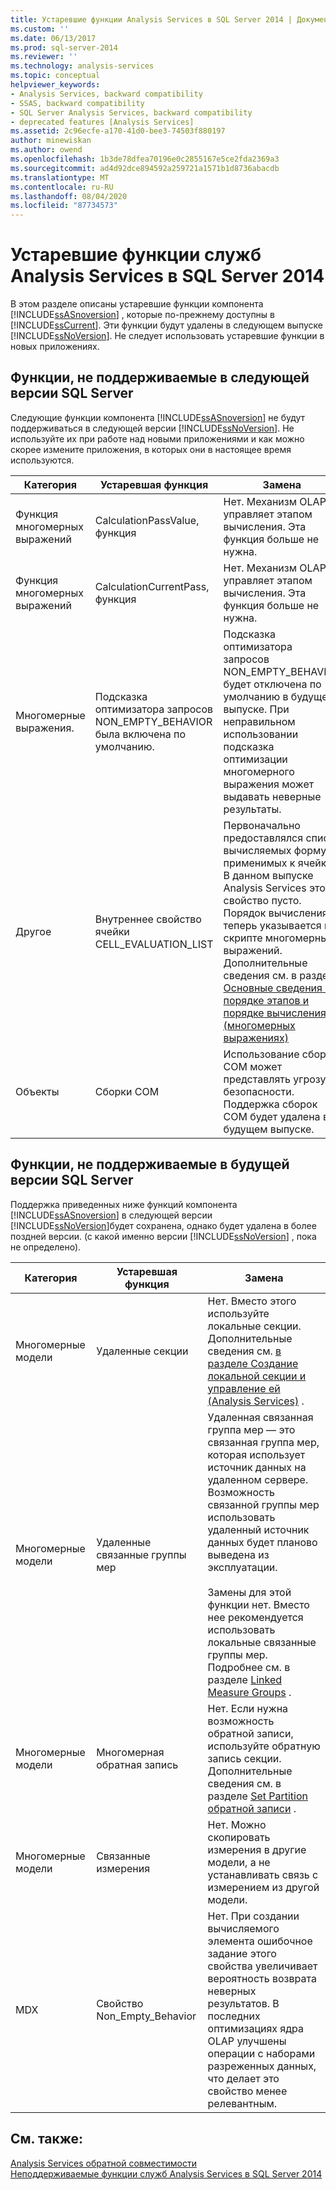 ```yaml
---
title: Устаревшие функции Analysis Services в SQL Server 2014 | Документация Майкрософт
ms.custom: ''
ms.date: 06/13/2017
ms.prod: sql-server-2014
ms.reviewer: ''
ms.technology: analysis-services
ms.topic: conceptual
helpviewer_keywords:
- Analysis Services, backward compatibility
- SSAS, backward compatibility
- SQL Server Analysis Services, backward compatibility
- deprecated features [Analysis Services]
ms.assetid: 2c96ecfe-a170-41d0-bee3-74503f880197
author: minewiskan
ms.author: owend
ms.openlocfilehash: 1b3de78dfea70196e0c2855167e5ce2fda2369a3
ms.sourcegitcommit: ad4d92dce894592a259721a1571b1d8736abacdb
ms.translationtype: MT
ms.contentlocale: ru-RU
ms.lasthandoff: 08/04/2020
ms.locfileid: "87734573"
---
```

# <a name="deprecated-analysis-services-features-in-sql-server-2014"></a>Устаревшие функции служб Analysis Services в SQL Server 2014
  В этом разделе описаны устаревшие функции компонента [!INCLUDE[ssASnoversion](../includes/ssasnoversion-md.md)] , которые по-прежнему доступны в [!INCLUDE[ssCurrent](../includes/sscurrent-md.md)]. Эти функции будут удалены в следующем выпуске [!INCLUDE[ssNoVersion](../includes/ssnoversion-md.md)]. Не следует использовать устаревшие функции в новых приложениях.  
  
## <a name="features-not-supported-in-the-next-version-of-sql-server"></a>Функции, не поддерживаемые в следующей версии SQL Server  
 Следующие функции компонента [!INCLUDE[ssASnoversion](../includes/ssasnoversion-md.md)] не будут поддерживаться в следующей версии [!INCLUDE[ssNoVersion](../includes/ssnoversion-md.md)]. Не используйте их при работе над новыми приложениями и как можно скорее измените приложения, в которых они в настоящее время используются.  
  
|Категория|Устаревшая функция|Замена|  
|--------------|------------------------|-----------------|  
|Функция многомерных выражений|CalculationPassValue, функция|Нет. Механизм OLAP управляет этапом вычисления. Эта функция больше не нужна.|  
|Функция многомерных выражений|CalculationCurrentPass, функция|Нет. Механизм OLAP управляет этапом вычисления. Эта функция больше не нужна.|  
|Многомерные выражения.|Подсказка оптимизатора запросов NON_EMPTY_BEHAVIOR была включена по умолчанию.|Подсказка оптимизатора запросов NON_EMPTY_BEHAVIOR будет отключена по умолчанию в будущем выпуске. При неправильном использовании подсказка оптимизации многомерного выражения может выдавать неверные результаты.|  
|Другое|Внутреннее свойство ячейки CELL_EVALUATION_LIST|Первоначально предоставлялся список вычисляемых формул, применимых к ячейке. В данном выпуске Analysis Services это свойство пусто.  Порядок вычисления теперь указывается в скрипте многомерных выражений. Дополнительные сведения см. в разделе [Основные сведения о порядке этапов и порядке вычисления &#40;многомерных выражениях&#41;](multidimensional-models/mdx/mdx-data-manipulation-understanding-pass-order-and-solve-order.md)|  
|Объекты|Сборки COM|Использование сборок COM может представлять угрозу безопасности. Поддержка сборок COM будет удалена в будущем выпуске.|  
  
## <a name="features-not-supported-in-a-future-version-of-sql-server"></a>Функции, не поддерживаемые в будущей версии SQL Server  
 Поддержка приведенных ниже функций компонента [!INCLUDE[ssASnoversion](../includes/ssasnoversion-md.md)] в следующей версии [!INCLUDE[ssNoVersion](../includes/ssnoversion-md.md)]будет сохранена, однако будет удалена в более поздней версии. (с какой именно версии [!INCLUDE[ssNoVersion](../includes/ssnoversion-md.md)] , пока не определено).  
  
|Категория|Устаревшая функция|Замена|  
|--------------|------------------------|-----------------|  
|Многомерные модели|Удаленные секции|Нет. Вместо этого используйте локальные секции. Дополнительные сведения см. [в разделе Создание локальной секции и управление ей &#40;Analysis Services&#41;](multidimensional-models/create-and-manage-a-local-partition-analysis-services.md) .|  
|Многомерные модели|Удаленные связанные группы мер|Удаленная связанная группа мер ― это связанная группа мер, которая использует источник данных на удаленном сервере. Возможность связанной группы мер использовать удаленный источник данных будет планово выведена из эксплуатации.<br /><br /> Замены для этой функции нет. Вместо нее рекомендуется использовать локальные связанные группы мер. Подробнее см. в разделе [Linked Measure Groups](multidimensional-models/linked-measure-groups.md) .|  
|Многомерные модели|Многомерная обратная запись|Нет. Если нужна возможность обратной записи, используйте обратную запись секции. Дополнительные сведения см. в разделе [Set Partition обратной записи](multidimensional-models/set-partition-writeback.md) .|  
|Многомерные модели|Связанные измерения|Нет. Можно скопировать измерения в другие модели, а не устанавливать связь с измерением из другой модели.|  
|MDX|Свойство Non_Empty_Behavior|Нет. При создании вычисляемого элемента ошибочное задание этого свойства увеличивает вероятность возврата неверных результатов. В последних оптимизациях ядра OLAP улучшены операции с наборами разреженных данных, что делает это свойство менее релевантным.|  
  
## <a name="see-also"></a>См. также:  
 [Analysis Services обратной совместимости](analysis-services-backward-compatibility.md)   
 [Неподдерживаемые функции служб Analysis Services в SQL Server 2014](discontinued-analysis-services-functionality-in-sql-server-2014.md)  
  
  
